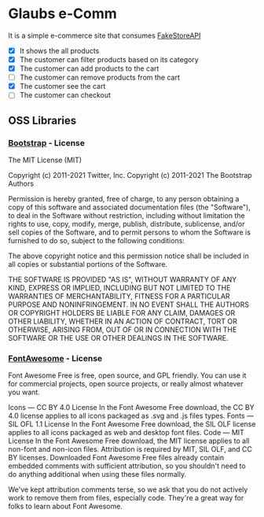 # Glaubs e-Comm

It is a simple e-commerce site that consumes [FakeStoreAPI](https://fakestoreapi.com/)

-   [x] It shows the all products
-   [x] The customer can filter products based on its category
-   [X] The customer can add products to the cart
-   [ ] The customer can remove products from the cart
-   [X] The customer see the cart
-   [ ] The customer can checkout

## OSS Libraries

### [Bootstrap](https://getbootstrap.com/) - License

The MIT License (MIT)

Copyright (c) 2011-2021 Twitter, Inc.
Copyright (c) 2011-2021 The Bootstrap Authors

Permission is hereby granted, free of charge, to any person obtaining a copy
of this software and associated documentation files (the "Software"), to deal
in the Software without restriction, including without limitation the rights
to use, copy, modify, merge, publish, distribute, sublicense, and/or sell
copies of the Software, and to permit persons to whom the Software is
furnished to do so, subject to the following conditions:

The above copyright notice and this permission notice shall be included in
all copies or substantial portions of the Software.

THE SOFTWARE IS PROVIDED "AS IS", WITHOUT WARRANTY OF ANY KIND, EXPRESS OR
IMPLIED, INCLUDING BUT NOT LIMITED TO THE WARRANTIES OF MERCHANTABILITY,
FITNESS FOR A PARTICULAR PURPOSE AND NONINFRINGEMENT. IN NO EVENT SHALL THE
AUTHORS OR COPYRIGHT HOLDERS BE LIABLE FOR ANY CLAIM, DAMAGES OR OTHER
LIABILITY, WHETHER IN AN ACTION OF CONTRACT, TORT OR OTHERWISE, ARISING FROM,
OUT OF OR IN CONNECTION WITH THE SOFTWARE OR THE USE OR OTHER DEALINGS IN
THE SOFTWARE.

### [FontAwesome](https://fontawesome.com/) - License

Font Awesome Free is free, open source, and GPL friendly. You can use it for commercial projects, open source projects, or really almost whatever you want.

Icons — CC BY 4.0 License
In the Font Awesome Free download, the CC BY 4.0 license applies to all icons packaged as .svg and .js files types.
Fonts — SIL OFL 1.1 License
In the Font Awesome Free download, the SIL OLF license applies to all icons packaged as web and desktop font files.
Code — MIT License
In the Font Awesome Free download, the MIT license applies to all non-font and non-icon files.
Attribution is required by MIT, SIL OLF, and CC BY licenses. Downloaded Font Awesome Free files already contain embedded comments with sufficient attribution, so you shouldn't need to do anything additional when using these files normally.

We've kept attribution comments terse, so we ask that you do not actively work to remove them from files, especially code. They're a great way for folks to learn about Font Awesome.
